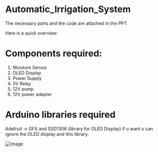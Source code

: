 # Automatic_Irrigation_System
The necessary parts and the code are attached in the PPT.

Here is a quick overview:

# Components required:
1. Moisture Sensor
2. OLED Display
3. Power Supply
4. 5V Relay
5. 12V pump
6. 12V power adapter

# Arduino libraries required
Adafruit -> GFX and SSD1306 (library for OLED Display)   if u want u can ignore the OLED display and this library.

![image](https://user-images.githubusercontent.com/91727830/144021522-8cfe23dd-4122-4a8c-bbe0-ace4a160530e.png)
